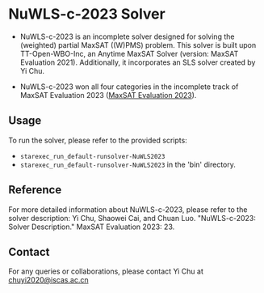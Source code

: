 # NuWLS-c-2023 Solver

- NuWLS-c-2023 is an incomplete solver designed for solving the (weighted) partial MaxSAT ((W)PMS) problem. This solver is built upon TT-Open-WBO-Inc, an Anytime MaxSAT Solver (version: MaxSAT Evaluation 2021). Additionally, it incorporates an SLS solver created by Yi Chu.



- NuWLS-c-2023 won all four categories in the incomplete track of MaxSAT Evaluation 2023 ([MaxSAT Evaluation 2023](https://maxsat-evaluations.github.io/2023/)).

## Usage

To run the solver, please refer to the provided scripts:
- `starexec_run_default-runsolver-NuWLS2023`
- `starexec_run_default-runsolver-NuWLS2023` in the 'bin' directory.

## Reference

For more detailed information about NuWLS-c-2023, please refer to the solver description:
Yi Chu, Shaowei Cai, and Chuan Luo. "NuWLS-c-2023: Solver Description." MaxSAT Evaluation 2023: 23.

## Contact

For any queries or collaborations, please contact Yi Chu at chuyi2020@iscas.ac.cn

